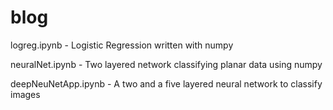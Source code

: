 # blog

logreg.ipynb - Logistic Regression written with numpy

neuralNet.ipynb - Two layered network classifying planar data using numpy

deepNeuNetApp.ipynb - A two and a five layered neural network to classify images
